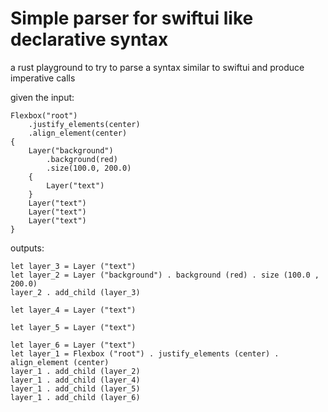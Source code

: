 # Simple parser for swiftui like declarative syntax
a rust playground to try to parse a syntax similar to swiftui and produce imperative calls

given the input:
```
Flexbox("root")
    .justify_elements(center)
    .align_element(center)
{
    Layer("background")
        .background(red)
        .size(100.0, 200.0)
    {
        Layer("text")
    }
    Layer("text")
    Layer("text")
    Layer("text")
}
```

outputs:
```
let layer_3 = Layer ("text")
let layer_2 = Layer ("background") . background (red) . size (100.0 , 200.0)
layer_2 . add_child (layer_3)

let layer_4 = Layer ("text")

let layer_5 = Layer ("text")

let layer_6 = Layer ("text")
let layer_1 = Flexbox ("root") . justify_elements (center) . align_element (center)
layer_1 . add_child (layer_2)
layer_1 . add_child (layer_4)
layer_1 . add_child (layer_5)
layer_1 . add_child (layer_6)
```